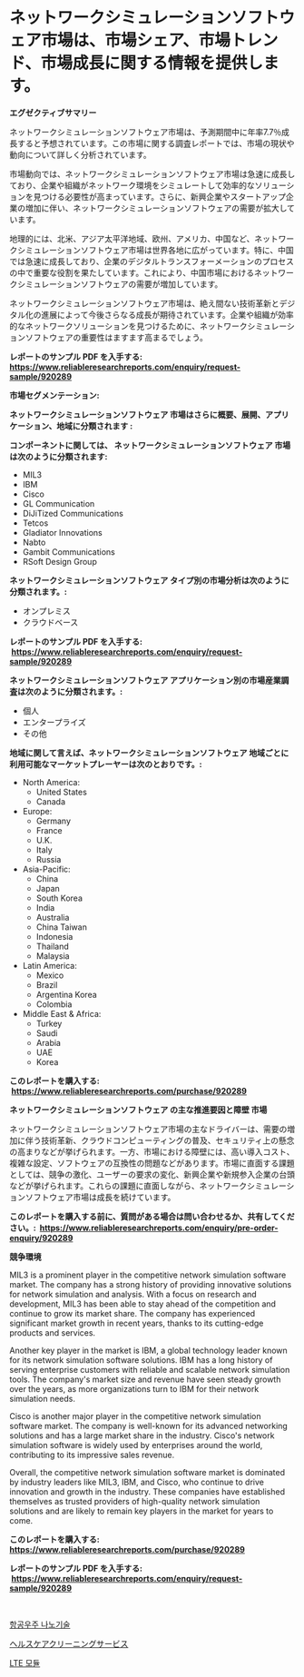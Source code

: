 <p><h1>ネットワークシミュレーションソフトウェア市場は、市場シェア、市場トレンド、市場成長に関する情報を提供します。</h1></p><p><strong>エグゼクティブサマリー</strong></p>
<p><p>ネットワークシミュレーションソフトウェア市場は、予測期間中に年率7.7％成長すると予想されています。この市場に関する調査レポートでは、市場の現状や動向について詳しく分析されています。</p><p>市場動向では、ネットワークシミュレーションソフトウェア市場は急速に成長しており、企業や組織がネットワーク環境をシミュレートして効率的なソリューションを見つける必要性が高まっています。さらに、新興企業やスタートアップ企業の増加に伴い、ネットワークシミュレーションソフトウェアの需要が拡大しています。</p><p>地理的には、北米、アジア太平洋地域、欧州、アメリカ、中国など、ネットワークシミュレーションソフトウェア市場は世界各地に広がっています。特に、中国では急速に成長しており、企業のデジタルトランスフォーメーションのプロセスの中で重要な役割を果たしています。これにより、中国市場におけるネットワークシミュレーションソフトウェアの需要が増加しています。</p><p>ネットワークシミュレーションソフトウェア市場は、絶え間ない技術革新とデジタル化の進展によって今後さらなる成長が期待されています。企業や組織が効率的なネットワークソリューションを見つけるために、ネットワークシミュレーションソフトウェアの重要性はますます高まるでしょう。</p></p>
<p><strong>レポートのサンプル PDF を入手する: <a href="https://www.reliableresearchreports.com/enquiry/request-sample/920289">https://www.reliableresearchreports.com/enquiry/request-sample/920289</a></strong></p>
<p><strong>市場セグメンテーション:</strong></p>
<p><strong> ネットワークシミュレーションソフトウェア 市場はさらに概要、展開、アプリケーション、地域に分類されます :</strong></p>
<p><strong>コンポーネントに関しては、 ネットワークシミュレーションソフトウェア 市場は次のように分類されます: &nbsp;</strong></p>
<p><ul><li>MIL3</li><li>IBM</li><li>Cisco</li><li>GL Communication</li><li>DiJiTized Communications</li><li>Tetcos</li><li>Gladiator Innovations</li><li>Nabto</li><li>Gambit Communications</li><li>RSoft Design Group</li></ul></p>
<p><strong> ネットワークシミュレーションソフトウェア タイプ別の市場分析は次のように分類されます。:</strong></p>
<p><ul><li>オンプレミス</li><li>クラウドベース</li></ul></p>
<p><strong>レポートのサンプル PDF を入手する: &nbsp;<a href="https://www.reliableresearchreports.com/enquiry/request-sample/920289">https://www.reliableresearchreports.com/enquiry/request-sample/920289</a></strong></p>
<p><strong> ネットワークシミュレーションソフトウェア アプリケーション別の市場産業調査は次のように分類されます。:</strong></p>
<p><ul><li>個人</li><li>エンタープライズ</li><li>その他</li></ul></p>
<p><strong>地域に関して言えば、ネットワークシミュレーションソフトウェア 地域ごとに利用可能なマーケットプレーヤーは次のとおりです。:</strong></p>
<p><ul>
    <li>
        North America:
        <ul>
            <li>United States</li>
            <li>Canada</li>
        </ul>
    </li>
    <li>
        Europe:
        <ul>
            <li>Germany</li>
            <li>France</li>
            <li>U.K.</li>
            <li>Italy</li>
            <li>Russia</li>
        </ul>
    </li>
    <li>
        Asia-Pacific:
        <ul>
            <li>China</li>
            <li>Japan</li>
            <li>South Korea</li>
            <li>India</li>
            <li>Australia</li>
            <li>China Taiwan</li>
            <li>Indonesia</li>
            <li>Thailand</li>
            <li>Malaysia</li>
        </ul>
    </li>
    <li>
        Latin America:
        <ul>
            <li>Mexico</li>
            <li>Brazil</li>
            <li>Argentina Korea</li>
            <li>Colombia</li>
        </ul>
    </li>
    <li>
        Middle East & Africa:
        <ul>
            <li>Turkey</li>
            <li>Saudi</li>
            <li>Arabia</li>
            <li>UAE</li>
            <li>Korea</li>
        </ul>
    </li>
    </ul></p>
<p><strong>このレポートを購入する: &nbsp;<a href="https://www.reliableresearchreports.com/purchase/920289">https://www.reliableresearchreports.com/purchase/920289</a></strong></p>
<p><strong>ネットワークシミュレーションソフトウェア の主な推進要因と障壁 市場</strong></p>
<p><p>ネットワークシミュレーションソフトウェア市場の主なドライバーは、需要の増加に伴う技術革新、クラウドコンピューティングの普及、セキュリティ上の懸念の高まりなどが挙げられます。一方、市場における障壁には、高い導入コスト、複雑な設定、ソフトウェアの互換性の問題などがあります。市場に直面する課題としては、競争の激化、ユーザーの要求の変化、新興企業や新規参入企業の台頭などが挙げられます。これらの課題に直面しながら、ネットワークシミュレーションソフトウェア市場は成長を続けています。</p></p>
<p><strong>このレポートを購入する前に、質問がある場合は問い合わせるか、共有してください。:&nbsp; <a href="https://www.reliableresearchreports.com/enquiry/pre-order-enquiry/920289">https://www.reliableresearchreports.com/enquiry/pre-order-enquiry/920289</a></strong></p>
<p><strong>競争環境</strong></p>
<p><p>MIL3 is a prominent player in the competitive network simulation software market. The company has a strong history of providing innovative solutions for network simulation and analysis. With a focus on research and development, MIL3 has been able to stay ahead of the competition and continue to grow its market share. The company has experienced significant market growth in recent years, thanks to its cutting-edge products and services.</p><p>Another key player in the market is IBM, a global technology leader known for its network simulation software solutions. IBM has a long history of serving enterprise customers with reliable and scalable network simulation tools. The company's market size and revenue have seen steady growth over the years, as more organizations turn to IBM for their network simulation needs.</p><p>Cisco is another major player in the competitive network simulation software market. The company is well-known for its advanced networking solutions and has a large market share in the industry. Cisco's network simulation software is widely used by enterprises around the world, contributing to its impressive sales revenue.</p><p>Overall, the competitive network simulation software market is dominated by industry leaders like MIL3, IBM, and Cisco, who continue to drive innovation and growth in the industry. These companies have established themselves as trusted providers of high-quality network simulation solutions and are likely to remain key players in the market for years to come.</p></p>
<p><strong>このレポートを購入する: &nbsp; <a href="https://www.reliableresearchreports.com/purchase/920289">https://www.reliableresearchreports.com/purchase/920289</a></strong></p>
<p><strong>レポートのサンプル PDF を入手する: &nbsp;<a href="https://www.reliableresearchreports.com/enquiry/request-sample/920289">https://www.reliableresearchreports.com/enquiry/request-sample/920289</a></strong><strong></strong></p>
<p>&nbsp;</p>
<p><p><a href="https://github.com/vs2869dizt0/Market-Research-Report-List-1/blob/main/1424729183089.md">항공우주 나노기술</a></p><p><a href="https://github.com/oqoeusbvpadwjs08/Market-Research-Report-List-1/blob/main/2298848183072.md">ヘルスケアクリーニングサービス</a></p><p><a href="https://github.com/sougarounis/Market-Research-Report-List-2/blob/main/8949971183088.md">LTE 모듈</a></p></p>